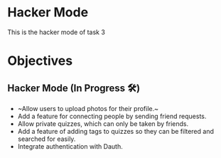 # Hacker Mode
This is the hacker mode of task 3

# Objectives
## Hacker Mode (In Progress 🛠️)
- ~Allow users to upload photos for their profile.~
- Add a feature for connecting people by sending friend requests.
- Allow private quizzes, which can only be taken by friends.
- Add a feature of adding tags to quizzes so they can be filtered and searched for easily.
- Integrate authentication with Dauth.